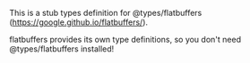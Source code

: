 This is a stub types definition for @types/flatbuffers (https://google.github.io/flatbuffers/).

flatbuffers provides its own type definitions, so you don't need @types/flatbuffers installed!